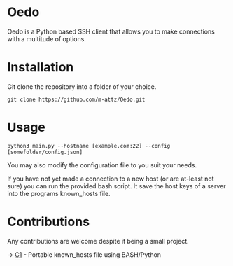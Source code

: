 # Oedo
Oedo is a Python based SSH client that allows you to make connections with a multitude of options. 

# Installation
Git clone the repository into a folder of your choice.

`git clone https://github.com/m-attz/Oedo.git`

# Usage 
`python3 main.py --hostname [example.com:22] --config [somefolder/config.json]` 

You may also modify the configuration file to you suit your needs. 

If you have not yet made a connection to a new host (or are at-least not sure) you can run the provided bash script.
It save the host keys of a server into the programs known_hosts file. 

# Contributions
Any contributions are welcome despite it being a small project.

-> [C1](https://stackoverflow.com/questions/39523216/paramiko-add-host-key-to-known-hosts-permanently) - Portable known_hosts file using BASH/Python 
